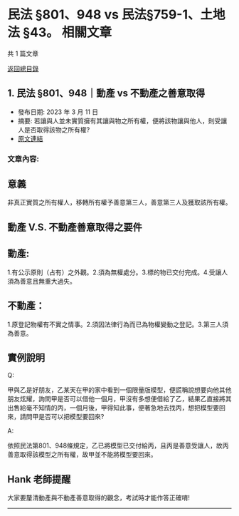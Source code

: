 # 民法 §801、948 vs 民法§759-1、土地法 §43。 相關文章

共 1 篇文章

[返回總目錄](00_總目錄.md)

## 1. 民法 §801、948｜動產 vs 不動產之善意取得

- 發布日期: 2023 年 3 月 11 日
- 摘要: 若讓與人並未實質擁有其讓與物之所有權，便將該物讓與他人，則受讓人是否取得該物之所有權?
- [原文連結](https://www.jasper-realestate.com/%e6%b0%91%e6%b3%95-801948_%e5%96%84%e6%84%8f%e5%8f%96%e5%be%97/)

### 文章內容:

## 意義

非真正實質之所有權人，移轉所有權予善意第三人，善意第三人及獲取該所有權。

## 動產 V.S. 不動產善意取得之要件

## 動產:

1.有公示原則（占有）之外觀。2.須為無權處分。3.標的物已交付完成。4.受讓人須為善意且無重大過失。

## 不動產：

1.原登記物權有不實之情事。2.須因法律行為而已為物權變動之登記。3.第三人須為善意。

## 實例說明

Q:

甲與乙是好朋友，乙某天在甲的家中看到一個限量版模型，便謊稱說想要向他其他朋友炫耀，詢問甲是否可以借他一個月，甲沒有多想便借給了乙，結果乙直接將其出售給毫不知情的丙，一個月後，甲得知此事，便著急地去找丙，想把模型要回來，請問甲是否可以把模型要回來?

A:

依照民法第801、948條規定，乙已將模型已交付給丙，且丙是善意受讓人，故丙善意取得該模型之所有權，故甲並不能將模型要回來。

## Hank 老師提醒

大家要釐清動產與不動產善意取得的觀念，考試時才能作答正確唷!

---

